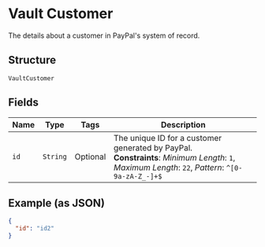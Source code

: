 
# Vault Customer

The details about a customer in PayPal's system of record.

## Structure

`VaultCustomer`

## Fields

| Name | Type | Tags | Description |
|  --- | --- | --- | --- |
| `id` | `String` | Optional | The unique ID for a customer generated by PayPal.<br>**Constraints**: *Minimum Length*: `1`, *Maximum Length*: `22`, *Pattern*: `^[0-9a-zA-Z_-]+$` |

## Example (as JSON)

```json
{
  "id": "id2"
}
```

